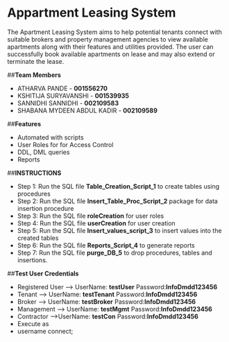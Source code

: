 # Appartment Leasing System
The Apartment Leasing System aims to help potential tenants connect with suitable brokers and
property management agencies to view available apartments along with their features and
utilities provided. The user can successfully book available apartments on lease and may also
extend or terminate the lease. 

##**Team Members**
- ATHARVA PANDE - **001556270**
- KSHITIJA SURYAVANSHI - **001539935**
- SANNIDHI SANNIDHI - **002109583** 
- SHABANA MYDEEN ABDUL KADIR - **002109589**

##**Features**
- Automated with scripts
- User Roles for for Access Control
- DDL, DML queries
- Reports

##**INSTRUCTIONS**
- Step 1: Run the SQL file **Table_Creation_Script_1** to create tables using procedures
- Step 2: Run the SQL file **Insert_Table_Proc_Script_2** package for data insertion procedure
- Step 3: Run the SQL file **roleCreation** for user roles
- Step 4: Run the SQL file **userCreation** for user creation
- Step 5: Run the SQL file **Insert_values_script_3** to insert values into the created tables
- Step 6: Run the SQL file **Reports_Script_4** to generate reports
- Step 7: Run the SQL file **purge_DB_5** to drop procedures, tables and insertions.

##**Test User Credentials**
- Registered User -->  UserName: **testUser**  Password:**InfoDmdd123456**
- Tenant --> UserName: **testTenant**   Password:**InfoDmdd123456**
- Broker --> UserName: **testBroker**   Password:**InfoDmdd123456**
- Management --> UserName: **testMgmt**   Password:**InfoDmdd123456**
- Contractor -->UserName: **testCon**   Password:**InfoDmdd123456**
-  Execute as 
-  username connect;
